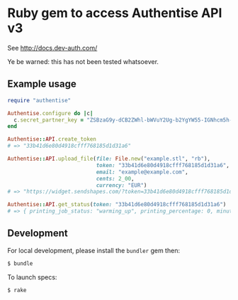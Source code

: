 Ruby gem to access Authentise API v3
====================================

See http://docs.dev-auth.com/

Ye be warned: this has not been tested whatsoever.

Example usage
-------------

```rb
require "authentise"

Authentise.configure do |c|
  c.secret_partner_key = "ZSBzaG9y-dCB2ZWhl-bWVuY2Ug-b2YgYW55-IGNhcm5h-bCB=="
end

Authentise::API.create_token
# => "33b41d6e80d4918cfff768185d1d31a6"

Authentise::API.upload_file(file: File.new("example.stl", "rb"),
                            token: "33b41d6e80d4918cfff768185d1d31a6",
                            email: "example@example.com",
                            cents: 2_00,
                            currency: "EUR")
# => "https://widget.sendshapes.com/?token=33b41d6e80d4918cfff768185d1d31a6"

Authentise::API.get_status(token: "33b41d6e80d4918cfff768185d1d31a6")
# => { printing_job_status: "warming_up", printing_percentage: 0, minutes_left: 21, message: "" }
```

Development
-----------

For local development, please install the `bundler` gem then:

```sh
$ bundle
```

To launch specs:

```sh
$ rake
```
